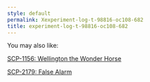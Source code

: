 ```yaml
---
style: default
permalink: Xexperiment-log-t-98816-oc108-682
title: experiment-log-t-98816-oc108-682
---
```

You may also like:

[SCP-1156: Wellington the Wonder Horse](http://scp-wiki.net/scp-1156)

[SCP-2179: False Alarm](http://scp-wiki.net/scp-2179)
